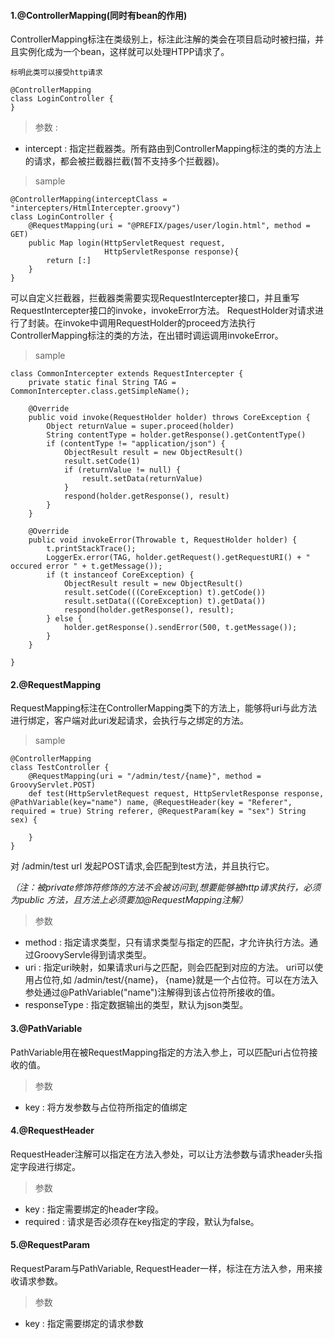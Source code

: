 #### 1.@ControllerMapping(同时有bean的作用)
ControllerMapping标注在类级别上，标注此注解的类会在项目启动时被扫描，并且实例化成为一个bean，这样就可以处理HTPP请求了。

```
标明此类可以接受http请求

@ControllerMapping
class LoginController {
}
```
> 参数 :
- intercept : 指定拦截器类。所有路由到ControllerMapping标注的类的方法上的请求，都会被拦截器拦截(暂不支持多个拦截器)。 <br/>
> sample
```
@ControllerMapping(interceptClass = "intercepters/HtmlIntercepter.groovy")
class LoginController {
    @RequestMapping(uri = "@PREFIX/pages/user/login.html", method = GET)
    public Map login(HttpServletRequest request,
                     HttpServletResponse response){
        return [:]
    }
}
```
可以自定义拦截器，拦截器类需要实现RequestIntercepter接口，并且重写RequestIntercepter接口的invoke，invokeError方法。 RequestHolder对请求进行了封装。在invoke中调用RequestHolder的proceed方法执行ControllerMapping标注的类的方法，在出错时调运调用invokeError。
> sample
```
class CommonIntercepter extends RequestIntercepter {
    private static final String TAG = CommonIntercepter.class.getSimpleName();

    @Override
    public void invoke(RequestHolder holder) throws CoreException {
        Object returnValue = super.proceed(holder)
        String contentType = holder.getResponse().getContentType()
        if (contentType != "application/json") {
            ObjectResult result = new ObjectResult()
            result.setCode(1)
            if (returnValue != null) {
                result.setData(returnValue)
            }
            respond(holder.getResponse(), result)
        }
    }

    @Override
    public void invokeError(Throwable t, RequestHolder holder) {
        t.printStackTrace();
        LoggerEx.error(TAG, holder.getRequest().getRequestURI() + " occured error " + t.getMessage());
        if (t instanceof CoreException) {
            ObjectResult result = new ObjectResult()
            result.setCode(((CoreException) t).getCode())
            result.setData(((CoreException) t).getData())
            respond(holder.getResponse(), result);
        } else {
            holder.getResponse().sendError(500, t.getMessage());
        }
    }

}
```

#### 2.@RequestMapping
RequestMapping标注在ControllerMapping类下的方法上，能够将uri与此方法进行绑定，客户端对此uri发起请求，会执行与之绑定的方法。
> sample
```
@ControllerMapping
class TestController {
    @RequestMapping(uri = "/admin/test/{name}", method = GroovyServlet.POST)
    def test(HttpServletRequest request, HttpServletResponse response, @PathVariable(key="name") name, @RequestHeader(key = "Referer", required = true) String referer, @RequestParam(key = "sex") String sex) {

    }
}
```
对 /admin/test url 发起POST请求,会匹配到test方法，并且执行它。

*（注：被private修饰符修饰的方法不会被访问到,想要能够被http请求执行，必须为public 方法，且方法上必须要加@RequestMapping注解）*

> 参数
- method : 指定请求类型，只有请求类型与指定的匹配，才允许执行方法。通过GroovyServle得到请求类型。
- uri : 指定uri映射，如果请求uri与之匹配，则会匹配到对应的方法。 uri可以使用占位符,如 /admin/test/{name}， {name}就是一个占位符。可以在方法入参处通过@PathVariable("name")注解得到该占位符所接收的值。  
- responseType : 指定数据输出的类型，默认为json类型。

#### 3.@PathVariable
PathVariable用在被RequestMapping指定的方法入参上，可以匹配uri占位符接收的值。
> 参数
- key : 将方发参数与占位符所指定的值绑定

#### 4.@RequestHeader
RequestHeader注解可以指定在方法入参处，可以让方法参数与请求header头指定字段进行绑定。
> 参数
- key : 指定需要绑定的header字段。
- required : 请求是否必须存在key指定的字段，默认为false。

#### 5.@RequestParam
RequestParam与PathVariable, RequestHeader一样，标注在方法入参，用来接收请求参数。
> 参数
- key :  指定需要绑定的请求参数
















